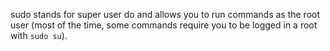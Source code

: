 sudo stands for super user do and allows you to run commands as the root user (most of the time, some commands require you to be logged in a root with ``sudo su``).